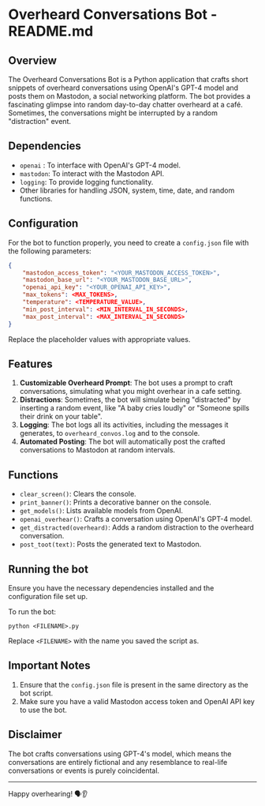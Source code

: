 # Overheard Conversations Bot - README.md

## Overview

The Overheard Conversations Bot is a Python application that crafts short snippets of overheard conversations using OpenAI's GPT-4 model and posts them on Mastodon, a social networking platform. The bot provides a fascinating glimpse into random day-to-day chatter overheard at a café. Sometimes, the conversations might be interrupted by a random "distraction" event.

## Dependencies

- `openai` : To interface with OpenAI's GPT-4 model.
- `mastodon`: To interact with the Mastodon API.
- `logging`: To provide logging functionality.
- Other libraries for handling JSON, system, time, date, and random functions.

## Configuration

For the bot to function properly, you need to create a `config.json` file with the following parameters:

```json
{
    "mastodon_access_token": "<YOUR_MASTODON_ACCESS_TOKEN>",
    "mastodon_base_url": "<YOUR_MASTODON_BASE_URL>",
    "openai_api_key": "<YOUR_OPENAI_API_KEY>",
    "max_tokens": <MAX_TOKENS>,
    "temperature": <TEMPERATURE_VALUE>,
    "min_post_interval": <MIN_INTERVAL_IN_SECONDS>,
    "max_post_interval": <MAX_INTERVAL_IN_SECONDS>
}
```

Replace the placeholder values with appropriate values.

## Features

1. **Customizable Overheard Prompt**: The bot uses a prompt to craft conversations, simulating what you might overhear in a cafe setting.
2. **Distractions**: Sometimes, the bot will simulate being "distracted" by inserting a random event, like "A baby cries loudly" or "Someone spills their drink on your table".
3. **Logging**: The bot logs all its activities, including the messages it generates, to `overheard_convos.log` and to the console.
4. **Automated Posting**: The bot will automatically post the crafted conversations to Mastodon at random intervals.

## Functions

- `clear_screen()`: Clears the console.
- `print_banner()`: Prints a decorative banner on the console.
- `get_models()`: Lists available models from OpenAI.
- `openai_overhear()`: Crafts a conversation using OpenAI's GPT-4 model.
- `get_distracted(overheard)`: Adds a random distraction to the overheard conversation.
- `post_toot(text)`: Posts the generated text to Mastodon.

## Running the bot

Ensure you have the necessary dependencies installed and the configuration file set up.

To run the bot:

```
python <FILENAME>.py
```

Replace `<FILENAME>` with the name you saved the script as.

## Important Notes

1. Ensure that the `config.json` file is present in the same directory as the bot script.
2. Make sure you have a valid Mastodon access token and OpenAI API key to use the bot.

## Disclaimer

The bot crafts conversations using GPT-4's model, which means the conversations are entirely fictional and any resemblance to real-life conversations or events is purely coincidental.

---

Happy overhearing! 🗣👂